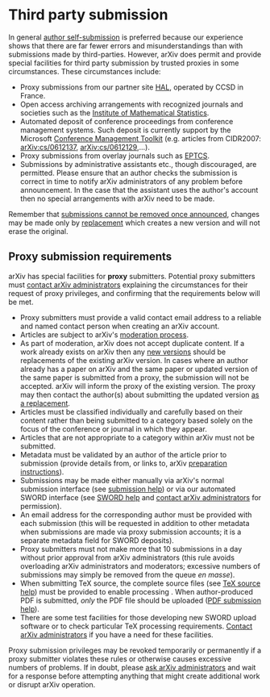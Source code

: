 Third party submission
======================

In general [author self-submission](submit) is preferred because our
experience shows that there are far fewer errors and misunderstandings
than with submissions made by third-parties. However, arXiv does permit
and provide special facilities for third party submission by trusted
proxies in some circumstances. These circumstances include:

-   Proxy submissions from our partner site
    [HAL](http://hal.archives-ouvertes.fr/index.php?langue=en), operated
    by CCSD in France.
-   Open access archiving arrangements with recognized journals and
    societies such as the [Institute of Mathematical
    Statistics](http://www.imstat.org/publications/arxiv.html).
-   Automated deposit of conference proceedings from conference
    management systems. Such deposit is currently support by the
    Microsoft [Conference Management
    Toolkit](http://cmt.research.microsoft.com/cmt/) (e.g. articles from
    CIDR2007: [arXiv:cs/0612137](/abs/cs/0612137),
    [arXiv:cs/0612129](/abs/cs/0612129),...).
-   Proxy submissions from overlay journals such as
    [EPTCS](http://eptcs.org/).
-   Submissions by administrative assistants etc., though discouraged,
    are permitted. Please ensure that an author checks the submission is
    correct in time to notify arXiv administrators of any problem before
    announcement. In the case that the assistant uses the author's
    account then no special arrangements with arXiv need to be made.

Remember that [submissions cannot be removed once announced](versions),
changes may be made only by [replacement](replace) which creates a new
version and will not erase the original.

Proxy submission requirements
-----------------------------

arXiv has special facilities for **proxy** submitters. Potential proxy
submitters must [contact arXiv administrators](contact) explaining the
circumstances for their request of proxy privileges, and confirming that
the requirements below will be met.

-   Proxy submitters must provide a valid contact email address to a
    reliable and named contact person when creating an arXiv account.
-   Articles are subject to
    arXiv's [moderation process](moderation). 
-   As part of moderation, arXiv does not accept duplicate content. If a work already exists on arXiv then any [new versions](versions) should be replacements of the existing arXiv version. In cases where an author already has a paper on arXiv and the same paper or updated version of the same paper is submitted from a proxy, the submission will not be accepted. arXiv will inform the proxy of the existing version. The proxy may then contact the author(s) about submitting the updated version [as a replacement](replace). 
-   Articles must be classified individually and carefully based on
    their content rather than being submitted to a category based solely
    on the focus of the conference or journal in which they appear.
-   Articles that are not appropriate to a category within arXiv must
    not be submitted.
-   Metadata must be validated by an author of the article prior to
    submission (provide details from, or links to, arXiv [preparation
    instructions](prep)).
-   Submissions may be made either manually via arXiv's normal
    submission interface (see [submission help](submit)) or via our
    automated SWORD interface (see [SWORD help](submit_sword) and
    [contact arXiv administrators](contact) for permission).
-   An email address for the corresponding author must be provided with
    each submission (this will be requested in addition to other
    metadata when submissions are made via proxy submission accounts; it
    is a separate metadata field for SWORD deposits).
-   Proxy submitters must not make more that 10 submissions in a day
    without prior approval from arXiv administrators (this rule avoids
    overloading arXiv administrators and moderators; excessive numbers
    of submissions may simply be removed from the queue *en masse*).
-   When submitting TeX source, the complete source files (see [TeX
    source help](submit_tex)) must be provided to enable processing .
    When author-produced PDF is submitted, *only* the PDF file should be
    uploaded ([PDF submission help](submit_pdf)).
-   There are some test facilities for those developing new SWORD upload
    software or to check particular TeX processing requirements.
    [Contact arXiv administrators](contact) if you have a need for these
    facilities.

Proxy submission privileges may be revoked temporarily or permanently if
a proxy submitter violates these rules or otherwise causes excessive
numbers of problems. If in doubt, please [ask arXiv
administrators](contact) and wait for a response before attempting
anything that might create additional work or disrupt arXiv operation.

